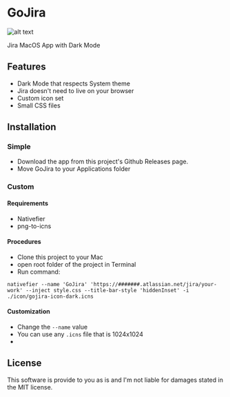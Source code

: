 # GoJira

![alt text](https://github.com/cscottyb/gojira/raw/master/img/roadmap.png "screenshot of roadmap")

Jira MacOS App with Dark Mode 



## Features
- Dark Mode that respects System theme
- Jira doesn't need to live on your browser
- Custom icon set 
- Small CSS files

## Installation


### Simple
- Download the app from this project's Github Releases page.
- Move GoJira to your Applications folder

### Custom
#### Requirements
- Nativefier
- png-to-icns


#### Procedures
- Clone this project to your Mac
- open root folder of the project in Terminal
- Run command:
```
nativefier --name 'GoJira' 'https://#######.atlassian.net/jira/your-work' --inject style.css --title-bar-style 'hiddenInset' -i ./icon/gojira-icon-dark.icns
```

#### Customization
- Change the `--name` value
- You can use any `.icns` file that is 1024x1024
- 



## License

This software is provide to you as is and I'm not liable for damages stated in the MIT license. 